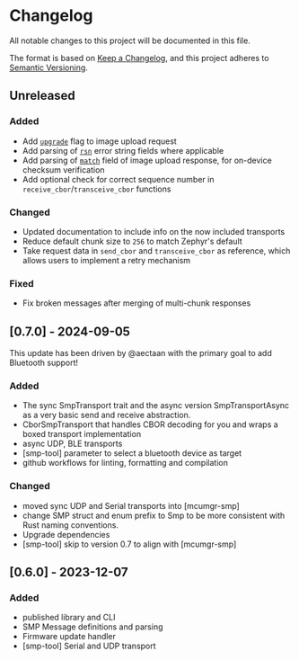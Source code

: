 # Changelog

All notable changes to this project will be documented in this file.

The format is based on [Keep a Changelog](https://keepachangelog.com/en/1.1.0/),
and this project adheres to [Semantic Versioning](https://semver.org/spec/v2.0.0.html).

## Unreleased

### Added
- Add [`upgrade`](https://docs.zephyrproject.org/latest/services/device_mgmt/smp_groups/smp_group_1.html#image-upload-request) flag to image upload request
- Add parsing of [`rsn`](https://docs.zephyrproject.org/latest/services/device_mgmt/smp_groups/smp_group_1.html#image-upload-response) error string fields where applicable
- Add parsing of [`match`](https://docs.zephyrproject.org/latest/services/device_mgmt/smp_groups/smp_group_1.html#image-upload-response) field of image upload response, for on-device checksum verification
- Add optional check for correct sequence number in `receive_cbor`/`transceive_cbor` functions

### Changed
- Updated documentation to include info on the now included transports
- Reduce default chunk size to `256` to match Zephyr's default
- Take request data in `send_cbor` and `transceive_cbor` as reference, which allows users to implement a retry mechanism

### Fixed
- Fix broken messages after merging of multi-chunk responses

## [0.7.0] - 2024-09-05

This update has been driven by @aectaan with the primary
goal to add Bluetooth support!

### Added

- The sync SmpTransport trait and the async version SmpTransportAsync
  as a very basic send and receive abstraction.
- CborSmpTransport that handles CBOR decoding for you and wraps a boxed transport implementation
- async UDP, BLE transports
- [smp-tool] parameter to select a bluetooth device as target
- github workflows for linting, formatting and compilation

### Changed

- moved sync UDP and Serial transports into [mcumgr-smp]
- change SMP struct and enum prefix to Smp to be more consistent
  with Rust naming conventions.
- Upgrade dependencies
- [smp-tool] skip to version 0.7 to align with [mcumgr-smp]

## [0.6.0] - 2023-12-07

### Added

- published library and CLI
- SMP Message definitions and parsing
- Firmware update handler
- [smp-tool] Serial and UDP transport
